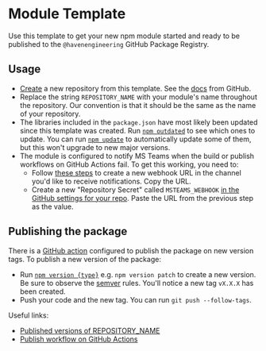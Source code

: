 # Module Template

Use this template to get your new npm module started and ready to be published to the `@havenengineering` GitHub Package Registry.

## Usage

- [Create](https://github.com/HavenEngineering/module-template/generate) a new repository from this template. See the [docs](https://docs.github.com/en/github/creating-cloning-and-archiving-repositories/creating-a-repository-on-github/creating-a-repository-from-a-template#creating-a-repository-from-a-template) from GitHub.
- Replace the string `REPOSITORY_NAME` with your module's name throughout the repository. Our convention is that it should be the same as the name of your repository.
- The libraries included in the `package.json` have most likely been updated since this template was created. Run [`npm outdated`](https://docs.npmjs.com/cli/v7/commands/npm-outdated) to see which ones to update. You can run [`npm update`](https://docs.npmjs.com/cli/v7/commands/npm-update) to automatically update some of them, but this won't upgrade to new major versions.
- The module is configured to notify MS Teams when the build or publish workflows on GitHub Actions fail. To get this working, you need to:
  - Follow [these steps](https://docs.microsoft.com/en-us/microsoftteams/platform/webhooks-and-connectors/how-to/add-incoming-webhook) to create a new webhook URL in the channel you'd like to receive notifications. Copy the URL.
  - Create a new "Repository Secret" called `MSTEAMS_WEBHOOK` [in the GitHub settings for your repo](https://github.com/HavenEngineering/REPOSITORY_NAME/settings/secrets/actions). Paste the URL from the previous step as the value.

## Publishing the package

There is a [GitHub action](https://github.com/HavenEngineering/REPOSITORY_NAME/actions/workflows/publish.yml) configured to publish the package on new version tags. To publish a new version of the package:

- Run [`npm version {type}`](https://docs.npmjs.com/cli/v7/commands/npm-version) e.g. `npm version patch` to create a new version. Be sure to observe the [semver](https://semver.org/) rules. You'll notice a new tag `vX.X.X` has been created.
- Push your code and the new tag. You can run `git push --follow-tags`.

Useful links:
- [Published versions of REPOSITORY_NAME](https://github.com/HavenEngineering/REPOSITORY_NAME/packages) 
- [Publish workflow on GitHub Actions](https://github.com/HavenEngineering/REPOSITORY_NAME/actions/workflows/publish.yml)
